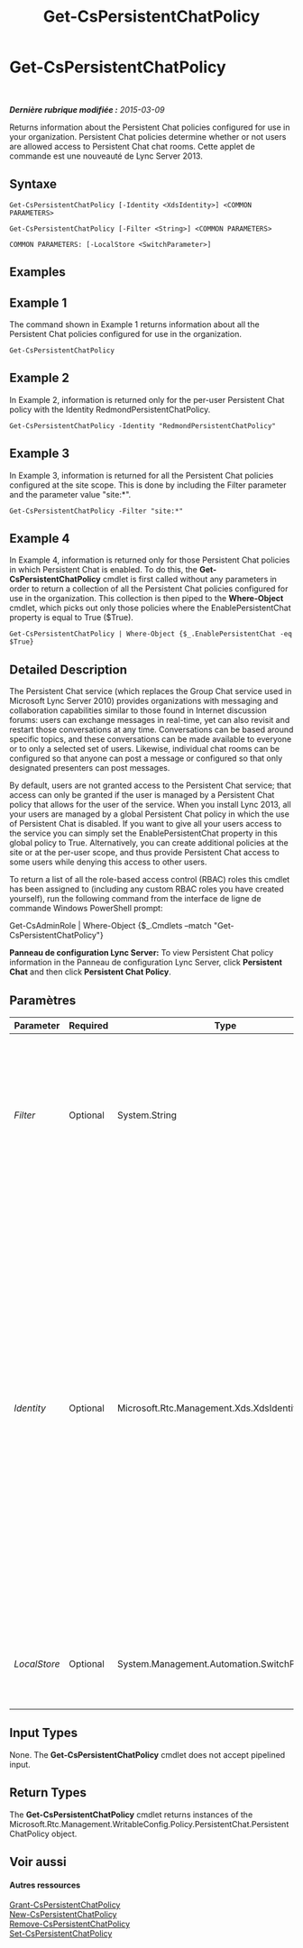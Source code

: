 ﻿---
title: Get-CsPersistentChatPolicy
TOCTitle: Get-CsPersistentChatPolicy
ms:assetid: 0f33d177-dec6-44a3-a9ef-dd39029a4ddd
ms:mtpsurl: https://technet.microsoft.com/fr-fr/library/JJ204673(v=OCS.15)
ms:contentKeyID: 49296263
ms.date: 05/20/2016
mtps_version: v=OCS.15
ms.translationtype: HT
---

# Get-CsPersistentChatPolicy

 

_**Dernière rubrique modifiée :** 2015-03-09_

Returns information about the Persistent Chat policies configured for use in your organization. Persistent Chat policies determine whether or not users are allowed access to Persistent Chat chat rooms. Cette applet de commande est une nouveauté de Lync Server 2013.

## Syntaxe

    Get-CsPersistentChatPolicy [-Identity <XdsIdentity>] <COMMON PARAMETERS>

    Get-CsPersistentChatPolicy [-Filter <String>] <COMMON PARAMETERS>

    COMMON PARAMETERS: [-LocalStore <SwitchParameter>]

## Examples

## Example 1

The command shown in Example 1 returns information about all the Persistent Chat policies configured for use in the organization.

    Get-CsPersistentChatPolicy

## Example 2

In Example 2, information is returned only for the per-user Persistent Chat policy with the Identity RedmondPersistentChatPolicy.

    Get-CsPersistentChatPolicy -Identity "RedmondPersistentChatPolicy"

## Example 3

In Example 3, information is returned for all the Persistent Chat policies configured at the site scope. This is done by including the Filter parameter and the parameter value "site:\*".

    Get-CsPersistentChatPolicy -Filter "site:*"

## Example 4

In Example 4, information is returned only for those Persistent Chat policies in which Persistent Chat is enabled. To do this, the **Get-CsPersistentChatPolicy** cmdlet is first called without any parameters in order to return a collection of all the Persistent Chat policies configured for use in the organization. This collection is then piped to the **Where-Object** cmdlet, which picks out only those policies where the EnablePersistentChat property is equal to True ($True).

    Get-CsPersistentChatPolicy | Where-Object {$_.EnablePersistentChat -eq $True}

## Detailed Description

The Persistent Chat service (which replaces the Group Chat service used in Microsoft Lync Server 2010) provides organizations with messaging and collaboration capabilities similar to those found in Internet discussion forums: users can exchange messages in real-time, yet can also revisit and restart those conversations at any time. Conversations can be based around specific topics, and these conversations can be made available to everyone or to only a selected set of users. Likewise, individual chat rooms can be configured so that anyone can post a message or configured so that only designated presenters can post messages.

By default, users are not granted access to the Persistent Chat service; that access can only be granted if the user is managed by a Persistent Chat policy that allows for the user of the service. When you install Lync 2013, all your users are managed by a global Persistent Chat policy in which the use of Persistent Chat is disabled. If you want to give all your users access to the service you can simply set the EnablePersistentChat property in this global policy to True. Alternatively, you can create additional policies at the site or at the per-user scope, and thus provide Persistent Chat access to some users while denying this access to other users.

To return a list of all the role-based access control (RBAC) roles this cmdlet has been assigned to (including any custom RBAC roles you have created yourself), run the following command from the interface de ligne de commande Windows PowerShell prompt:

Get-CsAdminRole | Where-Object {$\_.Cmdlets –match "Get-CsPersistentChatPolicy"}

**Panneau de configuration Lync Server:** To view Persistent Chat policy information in the Panneau de configuration Lync Server, click **Persistent Chat** and then click **Persistent Chat Policy**.

## Paramètres


<table>
<colgroup>
<col style="width: 25%" />
<col style="width: 25%" />
<col style="width: 25%" />
<col style="width: 25%" />
</colgroup>
<thead>
<tr class="header">
<th>Parameter</th>
<th>Required</th>
<th>Type</th>
<th>Description</th>
</tr>
</thead>
<tbody>
<tr class="odd">
<td><p><em>Filter</em></p></td>
<td><p>Optional</p></td>
<td><p>System.String</p></td>
<td><p>Enables you to do a wildcard search for Persistent Chat policies. For example, to find all the policies configured at the site scope, use this syntax:</p>
<p>-Filter &quot;site:*&quot;</p>
<p>You cannot use both the Filter parameter and the Identity parameter in the same command.</p></td>
</tr>
<tr class="even">
<td><p><em>Identity</em></p></td>
<td><p>Optional</p></td>
<td><p>Microsoft.Rtc.Management.Xds.XdsIdentity</p></td>
<td><p>Unique identity assigned to the policy when it was created. Persistent Chat policies can be assigned at the global, site, or per-user scope. To refer to the global instance, use this syntax:</p>
<p>-Identity global</p>
<p>To refer to a policy at the site scope, use this syntax:</p>
<p>-Identity site:Redmond</p>
<p>To refer to a policy at the per-user scope, use syntax similar to this:</p>
<p>-Identity RedmondPersistentChatPolicy</p>
<p>Wildcard characters such as the asterisk (*) cannot be used with the Identity parameter. To do a wildcard search for policies, use the Filter parameter instead.</p>
<p>If neither the Identity nor the Filter parameter is specified the <strong>Get-CsPersistentChatPolicy</strong> cmdlet returns information about all the Persistent Chat policies configured for use in your organization.</p></td>
</tr>
<tr class="odd">
<td><p><em>LocalStore</em></p></td>
<td><p>Optional</p></td>
<td><p>System.Management.Automation.SwitchParameter</p></td>
<td><p>Retrieves the Persistent Chat policy data from the local replica of the Central Management store rather than from the Central Management store itself.</p></td>
</tr>
</tbody>
</table>


## Input Types

None. The **Get-CsPersistentChatPolicy** cmdlet does not accept pipelined input.

## Return Types

The **Get-CsPersistentChatPolicy** cmdlet returns instances of the Microsoft.Rtc.Management.WritableConfig.Policy.PersistentChat.PersistentChatPolicy object.

## Voir aussi

#### Autres ressources

[Grant-CsPersistentChatPolicy](grant-cspersistentchatpolicy.md)  
[New-CsPersistentChatPolicy](new-cspersistentchatpolicy.md)  
[Remove-CsPersistentChatPolicy](remove-cspersistentchatpolicy.md)  
[Set-CsPersistentChatPolicy](set-cspersistentchatpolicy.md)

